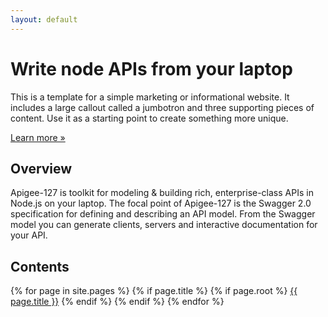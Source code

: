 ```yaml
---
layout: default
---
```

<div class="jumbotron">
      <div class="container">
        <h1>Write node APIs from your laptop</h1>
        <p>This is a template for a simple marketing or informational website. It includes a large callout called a jumbotron and three supporting pieces of content. Use it as a starting point to create something more unique.</p>
        <p><a class="btn btn-primary btn-lg" href="#" role="button">Learn more »</a></p>
      </div>
    </div>

## Overview

Apigee-127 is toolkit for modeling & building rich, enterprise-class APIs in Node.js on your laptop.  The focal point of Apigee-127 is the Swagger 2.0 specification for defining and describing an API model.  From the Swagger model you can generate clients, servers and interactive documentation for your API.

## Contents
{% for page in site.pages %}
  {% if page.title %}
    {% if page.root %}
  <a class="page-link" href="{{ page.url | prepend: site.baseurl }}">{{ page.title }}</a>
     {% endif %}
  {% endif %}
{% endfor %}
